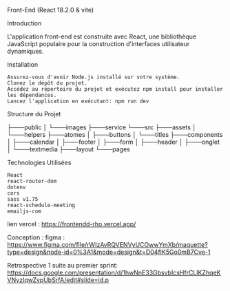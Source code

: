 Front-End (React 18.2.0 & vite)

Introduction

L'application front-end est construite avec React, une bibliothèque JavaScript populaire pour la construction d'interfaces utilisateur dynamiques.

Installation

    Assurez-vous d'avoir Node.js installé sur votre système.
    Clonez le dépôt du projet.
    Accédez au répertoire du projet et exécutez npm install pour installer les dépendances.
    Lancez l'application en exécutant: npm run dev

Structure du Projet

├───public
│   └───images
├───service
└───src
    ├───assets
    │   └───helpers
    ├───atomes
    │   ├───buttons
    │   └───titles
    ├───components
    │   ├───calendar
    │   ├───footer
    │   ├───form
    │   ├───header
    │   ├───onglet
    │   └───textmedia
    ├───layout
    └───pages

Technologies Utilisées

    React
    react-router-dom
    dotenv
    cors
    sass v1.75
    react-schedule-meeting
    emailjs-com
    
lien vercel : https://frontendd-rho.vercel.app/

  Conception :
  figma : https://www.figma.com/file/rWIzAvRQVENVyUCOwwYmXb/maquette?type=design&node-id=0%3A1&mode=design&t=D04fIK5Go0mB7Cve-1


  Retrospective 1 suite au premier sprint: https://docs.google.com/presentation/d/1hwNnE33GbsvbIcsHfrCLIKZhqeKVNyzIqwZvpUbSrfA/edit#slide=id.p
